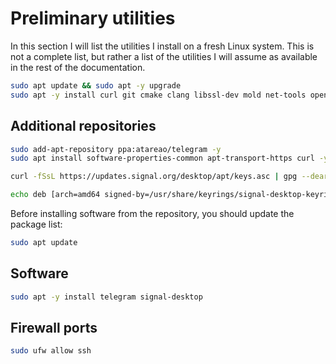 # Preliminary utilities

In this section I will list the utilities I install on a fresh Linux system. This is not a complete list, but rather a list of the utilities I will assume as available in the rest of the documentation.

```bash
sudo apt update && sudo apt -y upgrade
sudo apt -y install curl git cmake clang libssl-dev mold net-tools openssh-server htop libpq-dev libfuse2
```

## Additional repositories

```bash
sudo add-apt-repository ppa:atareao/telegram -y
sudo apt install software-properties-common apt-transport-https curl -y
```

```bash
curl -fSsL https://updates.signal.org/desktop/apt/keys.asc | gpg --dearmor | sudo tee /usr/share/keyrings/signal-desktop-keyring.gpg
```

```bash
echo deb [arch=amd64 signed-by=/usr/share/keyrings/signal-desktop-keyring.gpg] https://updates.signal.org/desktop/apt xenial main | sudo tee /etc/apt/sources.list.d/signal-messenger.list
```

Before installing software from the repository, you should update the package list:

```bash
sudo apt update
```

## Software

```bash
sudo apt -y install telegram signal-desktop
```

## Firewall ports

```bash
sudo ufw allow ssh
```
